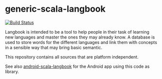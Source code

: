 # generic-scala-langbook

[![Build Status](https://travis-ci.org/carlos-sancho-ramirez/generic-scala-langbook.svg?branch=master)](https://travis-ci.org/carlos-sancho-ramirez/generic-scala-langbook)

Langbook is intended to be a tool to help people in their task of learning new
languages and master the ones they may already know. A database is used to store
words for the different languages and link them with concepts in a sensible way
that may bring basic semantic.

This repository contains all sources that are platform independent.

See also [android-scala-langbook](https://github.com/carlos-sancho-ramirez/android-scala-langbook) for the Android app
using this code as library.
